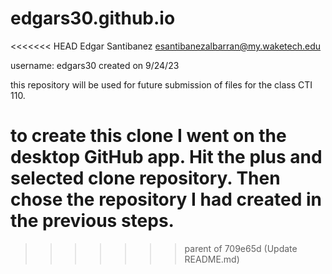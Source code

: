 # edgars30.github.io
<<<<<<< HEAD
Edgar Santibanez 
esantibanezalbarran@my.waketech.edu

username: edgars30 created on 9/24/23

this repository will be used for future submission of files for the class CTI 110.

to create this clone I went on the desktop GitHub app. Hit the plus and selected clone repository. Then chose the repository I had created in the previous steps.
=======
>>>>>>> parent of 709e65d (Update README.md)
